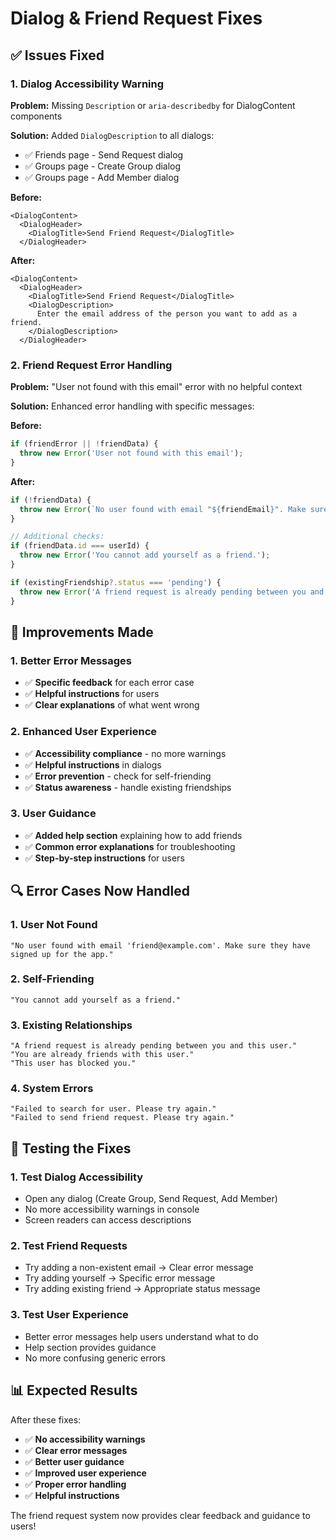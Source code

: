 # Dialog & Friend Request Fixes

## ✅ **Issues Fixed**

### **1. Dialog Accessibility Warning**
**Problem:** Missing `Description` or `aria-describedby` for DialogContent components

**Solution:** Added `DialogDescription` to all dialogs:
- ✅ Friends page - Send Request dialog
- ✅ Groups page - Create Group dialog  
- ✅ Groups page - Add Member dialog

**Before:**
```tsx
<DialogContent>
  <DialogHeader>
    <DialogTitle>Send Friend Request</DialogTitle>
  </DialogHeader>
```

**After:**
```tsx
<DialogContent>
  <DialogHeader>
    <DialogTitle>Send Friend Request</DialogTitle>
    <DialogDescription>
      Enter the email address of the person you want to add as a friend.
    </DialogDescription>
  </DialogHeader>
```

### **2. Friend Request Error Handling**
**Problem:** "User not found with this email" error with no helpful context

**Solution:** Enhanced error handling with specific messages:

**Before:**
```typescript
if (friendError || !friendData) {
  throw new Error('User not found with this email');
}
```

**After:**
```typescript
if (!friendData) {
  throw new Error(`No user found with email "${friendEmail}". Make sure they have signed up for the app.`);
}

// Additional checks:
if (friendData.id === userId) {
  throw new Error('You cannot add yourself as a friend.');
}

if (existingFriendship?.status === 'pending') {
  throw new Error('A friend request is already pending between you and this user.');
}
```

## 🎯 **Improvements Made**

### **1. Better Error Messages**
- ✅ **Specific feedback** for each error case
- ✅ **Helpful instructions** for users
- ✅ **Clear explanations** of what went wrong

### **2. Enhanced User Experience**
- ✅ **Accessibility compliance** - no more warnings
- ✅ **Helpful instructions** in dialogs
- ✅ **Error prevention** - check for self-friending
- ✅ **Status awareness** - handle existing friendships

### **3. User Guidance**
- ✅ **Added help section** explaining how to add friends
- ✅ **Common error explanations** for troubleshooting
- ✅ **Step-by-step instructions** for users

## 🔍 **Error Cases Now Handled**

### **1. User Not Found**
```
"No user found with email 'friend@example.com'. Make sure they have signed up for the app."
```

### **2. Self-Friending**
```
"You cannot add yourself as a friend."
```

### **3. Existing Relationships**
```
"A friend request is already pending between you and this user."
"You are already friends with this user."
"This user has blocked you."
```

### **4. System Errors**
```
"Failed to search for user. Please try again."
"Failed to send friend request. Please try again."
```

## 🚀 **Testing the Fixes**

### **1. Test Dialog Accessibility**
- Open any dialog (Create Group, Send Request, Add Member)
- No more accessibility warnings in console
- Screen readers can access descriptions

### **2. Test Friend Requests**
- Try adding a non-existent email → Clear error message
- Try adding yourself → Specific error message
- Try adding existing friend → Appropriate status message

### **3. Test User Experience**
- Better error messages help users understand what to do
- Help section provides guidance
- No more confusing generic errors

## 📊 **Expected Results**

After these fixes:
- ✅ **No accessibility warnings**
- ✅ **Clear error messages**
- ✅ **Better user guidance**
- ✅ **Improved user experience**
- ✅ **Proper error handling**
- ✅ **Helpful instructions**

The friend request system now provides clear feedback and guidance to users!
